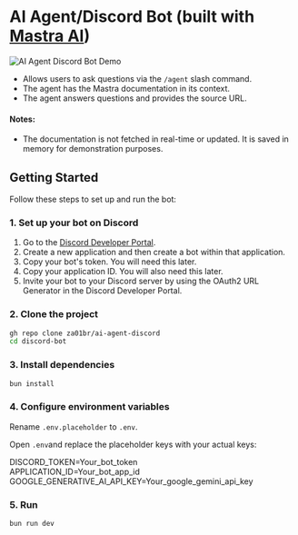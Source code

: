 # AI Agent/Discord Bot (built with [Mastra AI](https://mastra.ai/))
![AI Agent Discord Bot Demo](https://s5.ezgif.com/tmp/ezgif-589fc338cbb1f0.gif)
- Allows users to ask questions via the `/agent` slash command.
- The agent has the Mastra documentation in its context.
- The agent answers questions and provides the source URL.

#### Notes:

- The documentation is not fetched in real-time or updated. It is saved in memory for demonstration purposes.

## Getting Started

Follow these steps to set up and run the bot:

### 1. Set up your bot on Discord

1.  Go to the [Discord Developer Portal](https://discord.com/developers/applications).
2.  Create a new application and then create a bot within that application.
3.  Copy your bot's token. You will need this later.
4.  Copy your application ID. You will also need this later.
5.  Invite your bot to your Discord server by using the OAuth2 URL Generator in the Discord Developer Portal.

### 2. Clone the project

```bash
gh repo clone za01br/ai-agent-discord
cd discord-bot
```

### 3. Install dependencies

```bash
bun install
```

### 4. Configure environment variables

Rename `.env.placeholder` to `.env`.

Open `.env`and replace the placeholder keys with your actual keys:

DISCORD_TOKEN=Your_bot_token   
APPLICATION_ID=Your_bot_app_id   
GOOGLE_GENERATIVE_AI_API_KEY=Your_google_gemini_api_key

### 5. Run

```bash
bun run dev
```
